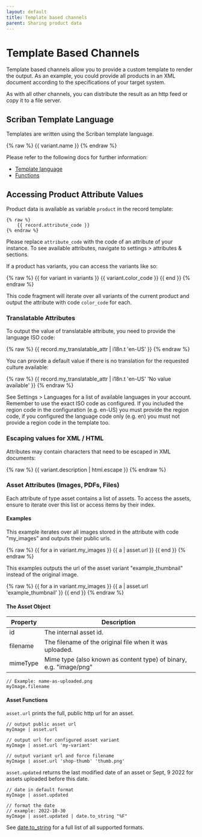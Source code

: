 ```yaml
---
layout: default
title: Template based channels
parent: Sharing product data
---
```


# Template Based Channels

Template based channels allow you to provide a custom template to render the output. As an example, you could provide all products in an XML document according to the specifications of your target system.

As with all other channels, you can distribute the result as an http feed or copy it to a file server.

## Scriban Template Language

Templates are written using the Scriban template language. 

{% raw %}
    <product>
      <name>{{ variant.name }}</name>
    </product>
{% endraw %}

Please refer to the following docs for further information:

* [Template language](https://github.com/scriban/scriban/blob/master/doc/language.md)
* [Functions](https://github.com/scriban/scriban/blob/master/doc/builtins.md)
 
## Accessing Product Attribute Values

Product data is available as variable `product` in the record template:

    {% raw %}
        {{ record.attribute_code }}
    {% endraw %}

Please replace `attribute_code` with the code of an attribute of your instance. To see available attributes, navigate to settings > attributes & sections.

If a product has variants, you can access the variants like so:

{% raw %}
    {{ for variant in variants }}
        {{ variant.color_code }}
    {{ end }}
{% endraw %}

This code fragment will iterate over all variants of the current product and output the attribute with code `color_code` for each.

### Translatable Attributes

To output the value of translatable attribute, you need to provide the language ISO code:

{% raw %}
     {{ record.my_translatable_attr | i18n.t 'en-US' }}
{% endraw %}

You can provide a default value if there is no translation for the requested culture available:

{% raw %}
     {{ record.my_translatable_attr | i18n.t 'en-US' 'No value available' }}
{% endraw %}

See Settings > Languages for a list of available languages in your account. Remember to use the exact ISO code as configured. If you included the region code in the configuration (e.g. en-US) you must provide the region code, if you configured the language code only (e.g. en) you must not provide a region code in the template too.

### Escaping values for XML / HTML

Attributes may contain characters that need to be escaped in XML documents: 

{% raw %}
    {{ variant.description | html.escape }}
{% endraw %}

### Asset Attributes (Images, PDFs, Files)

Each attribute of type asset contains a list of assets. To access the assets, ensure to iterate over this list or access items by their index.

#### Examples

This example iterates over all images stored in the attribute with code "my_images" and outputs their public urls.

{% raw %}
    {{ for a in variant.my_images }}
      {{ a | asset.url }}
    {{ end }}
{% endraw %}

This examples outputs the url of the asset variant "example_thumbnail" instead of the original image.

{% raw %}
    {{ for a in variant.my_images }}
      {{ a | asset.url 'example_thumbnail' }}
    {{ end }}
{% endraw %}

#### The Asset Object

Property | Description
---------| -----------
id | The internal asset id.
filename | The filename of the original file when it was uploaded.
mimeType | Mime type (also known as content type) of binary, e.g. "image/png"

    // Example: name-as-uploaded.png
    myImage.filename

#### Asset Functions

`asset.url` prints the full, public http url for an asset.

    // output public asset url
    myImage | asset.url

    // output url for configured asset variant
    myImage | asset.url 'my-variant'

    // output variant url and force filename
    myImage | asset.url 'shop-thumb' 'thumb.png'

`asset.updated` returns the last modified date of an asset or Sept, 9 2022 for assets uploaded before this date.

    // date in default format
    myImage | asset.updated

    // format the date
    // example: 2022-10-30
    myImage | asset.updated | date.to_string "%F"
    
See [date.to_string](https://github.com/scriban/scriban/blob/master/doc/builtins.md#dateto_string) for a full list of all supported formats.